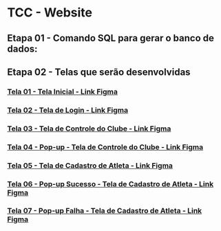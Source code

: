 # TCC - Website

## Etapa 01 - Comando SQL para gerar o banco de dados:
### 

## Etapa 02 - Telas que serão desenvolvidas

### [Tela 01 - Tela Inicial - Link Figma](https://www.figma.com/design/EPTVJpVS7sxUz39PcWSnuc/Hoquei-Brasil?node-id=264-932&t=aSKJJNja9RiYNrQK-4)
### [Tela 02 - Tela de Login - Link Figma](https://www.figma.com/design/EPTVJpVS7sxUz39PcWSnuc/Hoquei-Brasil?node-id=75-166&t=aSKJJNja9RiYNrQK-4)
### [Tela 03 - Tela de Controle do Clube - Link Figma](https://www.figma.com/design/EPTVJpVS7sxUz39PcWSnuc/Hoquei-Brasil?node-id=317-81&t=aSKJJNja9RiYNrQK-4)
### [Tela 04 - Pop-up - Tela de Controle do Clube - Link Figma](https://www.figma.com/design/EPTVJpVS7sxUz39PcWSnuc/Hoquei-Brasil?node-id=317-466&t=aSKJJNja9RiYNrQK-4)
### [Tela 05 - Tela de Cadastro de Atleta - Link Figma](https://www.figma.com/design/EPTVJpVS7sxUz39PcWSnuc/Hoquei-Brasil?node-id=279-207&t=aSKJJNja9RiYNrQK-4)
### [Tela 06 - Pop-up Sucesso - Tela de Cadastro de Atleta - Link Figma](https://www.figma.com/design/EPTVJpVS7sxUz39PcWSnuc/Hoquei-Brasil?node-id=322-381&t=aSKJJNja9RiYNrQK-4)
### [Tela 07 - Pop-up Falha - Tela de Cadastro de Atleta - Link Figma](https://www.figma.com/design/EPTVJpVS7sxUz39PcWSnuc/Hoquei-Brasil?node-id=318-2&t=aSKJJNja9RiYNrQK-4)
